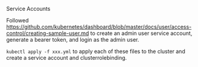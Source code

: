 Service Accounts

Followed https://github.com/kubernetes/dashboard/blob/master/docs/user/access-control/creating-sample-user.md to create an admin user service account, generate a bearer token, and login as the admin user.

`kubectl apply -f xxx.yml` to apply each of these files to the cluster and create a service account and clusterrolebinding.
